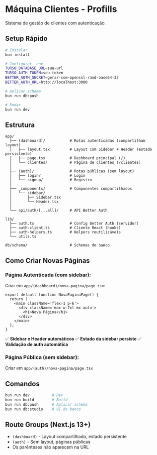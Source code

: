# Máquina Clientes - Profills

Sistema de gestão de clientes com autenticação.

## Setup Rápido

```bash
# Instalar
bun install

# Configurar .env
TURSO_DATABASE_URL=sua-url
TURSO_AUTH_TOKEN=seu-token
BETTER_AUTH_SECRET=gerar-com-openssl-rand-base64-32
BETTER_AUTH_URL=http://localhost:3000

# Aplicar schema
bun run db:push

# Rodar
bun run dev
```

## Estrutura

```
app/
  ├── (dashboard)/           # Rotas autenticadas (compartilham layout)
  │   ├── layout.tsx         # Layout com Sidebar + Header (estado persistente)
  │   ├── page.tsx           # Dashboard principal (/)
  │   └── clientes/          # Página de clientes (/clientes)
  │
  ├── (auth)/                # Rotas públicas (sem layout)
  │   ├── login/             # Login
  │   └── signup/            # Registro
  │
  ├── _components/           # Componentes compartilhados
  │   └── sidebar/
  │       ├── Sidebar.tsx
  │       └── Header.tsx
  │
  └── api/auth/[...all]/     # API Better Auth

lib/
  ├── auth.ts                # Config Better Auth (servidor)
  ├── auth-client.ts         # Cliente React (hooks)
  ├── auth-helpers.ts        # Helpers reutilizáveis
  └── utils.ts

db/schema/                   # Schemas do banco
```

## Como Criar Novas Páginas

### Página Autenticada (com sidebar):

Criar em `app/(dashboard)/nova-pagina/page.tsx`:

```tsx
export default function NovaPaginaPage() {
  return (
    <main className='flex-1 p-6'>
      <div className='max-w-7xl mx-auto'>
        <h1>Nova Página</h1>
      </div>
    </main>
  );
}
```

✅ **Sidebar e Header automáticos**
✅ **Estado da sidebar persiste**
✅ **Validação de auth automática**

### Página Pública (sem sidebar):

Criar em `app/(auth)/nova-pagina/page.tsx`

## Comandos

```bash
bun run dev          # Dev
bun run build        # Build
bun run db:push      # Aplicar schema
bun run db:studio    # UI do banco
```

## Route Groups (Next.js 13+)

- `(dashboard)` - Layout compartilhado, estado persistente
- `(auth)` - Sem layout, páginas públicas
- Os parênteses não aparecem na URL
